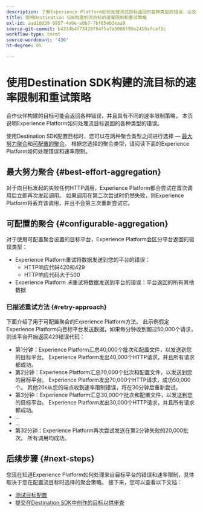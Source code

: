 ```yaml
---
description: 了解Experience Platform如何处理流式目标返回的各种类型的错误，以及如何重试将数据发送到目标平台。
title: 使用Destination SDK构建的流目标的速率限制和重试策略
exl-id: aad10039-9957-4e9e-a0b7-7bf65eb3eaa9
source-git-commit: b4334b4f73428f94f5a7e5088f98e2459afcaf3c
workflow-type: tm+mt
source-wordcount: '436'
ht-degree: 0%

---
```


# 使用Destination SDK构建的流目标的速率限制和重试策略

合作伙伴构建的目标可能会返回各种错误，并且具有不同的速率限制策略。 本页说明Experience Platform如何处理流目标返回的各种类型的错误。

使用Destination SDK配置目标时，您可以在两种聚合类型之间进行选择 — [最大努力聚合](../functionality/destination-configuration/aggregation-policy.md#best-effort-aggregation)和[可配置的聚合](../functionality/destination-configuration/aggregation-policy.md#configurable-aggregation)。 根据您选择的聚合类型，请阅读下面的Experience Platform如何处理错误和速率限制。

## 最大努力聚合 {#best-effort-aggregation}

对于向目标发起的失败任何HTTP调用，Experience Platform都会尝试在首次调用后立即再次发起调用。 如果调用在第二次尝试时仍然失败，则Experience Platform将丢弃该调用，并且不会第三次重新尝试它。

## 可配置的聚合 {#configurable-aggregation}

对于使用可配置聚合设置的目标平台，Experience Platform会区分平台返回的错误类型：

* Experience Platform重试将数据发送到您的平台的错误：
   * HTTP响应代码420和429
   * HTTP响应代码大于500
* Experience Platform *未*&#x200B;重试将数据发送到平台的错误：平台返回的所有其他数据

### 已描述重试方法 {#retry-approach}

下面介绍了用于可配置聚合的Experience Platform方法。 此示例假定Experience Platform向目标平台发送数据，如果每分钟收到超过50,000个请求，则该平台开始返回429错误代码：

* 第1分钟：Experience Platform汇总40,000个批次和配置文件，以发送到您的目标平台。 Experience Platform发出40,000个HTTP请求，并且所有请求都成功。
* 第2分钟：Experience Platform汇总70,000个批次和配置文件，以发送到您的目标平台。 Experience Platform发出70,000个HTTP请求，成功50,000个。 其他20k从您的端点收到速率限制错误，将在30分钟后重新尝试。
* 第3分钟：Experience Platform汇总30,000个批次和配置文件，以发送到您的目标平台。 Experience Platform发出30,000个HTTP请求，并且所有请求都成功。
* ...
* ...
* 第32分钟：Experience Platform再次尝试发送在第2分钟失败的20,000批次。 所有调用均成功。

## 后续步骤 {#next-steps}

您现在知道Experience Platform如何处理来自目标平台的错误和速率限制，具体取决于您在配置流目标时选择的聚合策略。 接下来，您可以查看以下文档：

* [测试目标配置](../testing-api/streaming-destinations/streaming-destination-testing-overview.md)
* [提交在Destination SDK中创作的目标以供审查](../guides/submit-destination.md)

